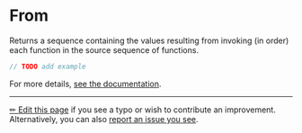 # From

Returns a sequence containing the values resulting from invoking (in order)
each function in the source sequence of functions.

```c# --destination-file ../code/Program.cs --region statements --project ../code/TryMoreLinq.csproj
// TODO add example
```

For more details, [see the documentation][doc].

---

[&#x270F; Edit this page][edit] if you see a typo or wish to contribute an
improvement. Alternatively, you can also [report an issue you see][issue].


[edit]: https://github.com/morelinq/try/edit/master/m/from.md
[issue]: https://github.com/morelinq/try/issues/new?title=From
[doc]: https://morelinq.github.io/3.1/ref/api/html/Overload_MoreLinq_MoreEnumerable_From.htm

